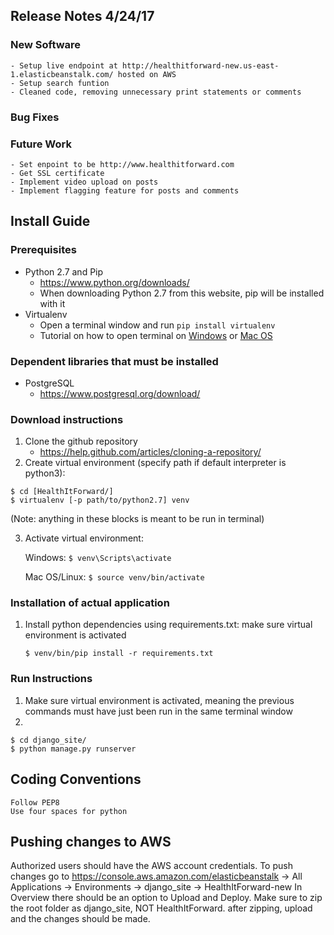 ## Release Notes 4/24/17
### New Software
    - Setup live endpoint at http://healthitforward-new.us-east-1.elasticbeanstalk.com/ hosted on AWS
    - Setup search funtion
    - Cleaned code, removing unnecessary print statements or comments
### Bug Fixes
### Future Work
    - Set enpoint to be http://www.healthitforward.com
    - Get SSL certificate
    - Implement video upload on posts
    - Implement flagging feature for posts and comments

## Install Guide
### Prerequisites
- Python 2.7 and Pip
    - https://www.python.org/downloads/
    - When downloading Python 2.7 from this website, pip will be installed with it
- Virtualenv
    - Open a terminal window and run ```pip install virtualenv```
    - Tutorial on how to open terminal on [Windows](https://www.quora.com/How-do-I-open-terminal-in-windows) or [Mac OS](http://blog.teamtreehouse.com/introduction-to-the-mac-os-x-command-line)


### Dependent libraries that must be installed
- PostgreSQL
    - https://www.postgresql.org/download/

### Download instructions
1. Clone the github repository
    - https://help.github.com/articles/cloning-a-repository/
2. Create virtual environment (specify path if default interpreter is python3):
```
$ cd [HealthItForward/]
$ virtualenv [-p path/to/python2.7] venv  
```
(Note: anything in these blocks is meant to be run in terminal)

3. Activate virtual environment:

    Windows: ```$ venv\Scripts\activate```

    Mac OS/Linux: ```$ source venv/bin/activate```

### Installation of actual application

1. Install python dependencies using requirements.txt:
    make sure virtual environment is activated
    ```
    $ venv/bin/pip install -r requirements.txt  
    ```

### Run Instructions
  1. Make sure virtual environment is activated, meaning the previous commands must have just been run in the same terminal window
  2. 
  ```
  $ cd django_site/
  $ python manage.py runserver  
  ```

## Coding Conventions
    Follow PEP8    
    Use four spaces for python

## Pushing changes to AWS
Authorized users should have the AWS account credentials. To push changes go to https://console.aws.amazon.com/elasticbeanstalk -> All Applications -> Environments -> django_site -> HealthItForward-new 
In Overview there should be an option to Upload and Deploy. Make sure to zip the root folder as django_site, NOT HealthItForward. after zipping, upload and the changes should be made.


